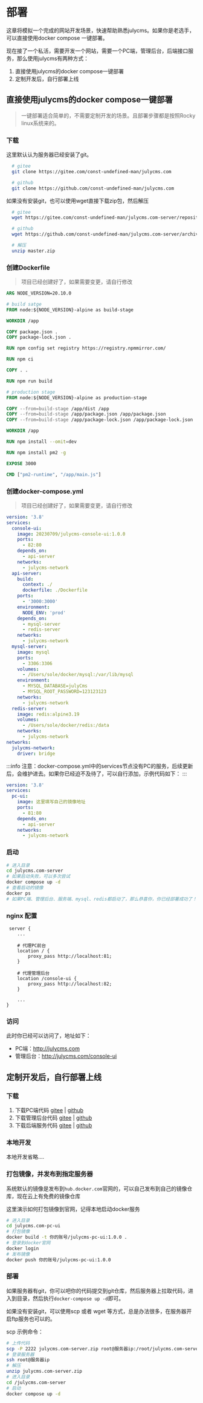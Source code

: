 # 部署

这章将模拟一个完成的网站开发场景，快速帮助熟悉julycms。如果你是老选手，可以直接使用docker compose 一键部署。

现在接了一个私活，需要开发一个网站，需要一个PC端，管理后台，后端接口服务，那么使用julycms有两种方式：

1. 直接使用julycms的docker compose一键部署
2. 定制开发后，自行部署上线

## 直接使用julycms的docker compose一键部署

> 一键部署适合简单的，不需要定制开发的场景。且部署步骤都是按照Rocky linux系统来的。

### 下载

这里默认认为服务器已经安装了git。

```sh
  # gitee
  git clone https://gitee.com/const-undefined-man/julycms.com

  # github
  git clone https://github.com/const-undefined-man/julycms.com
```

如果没有安装git，也可以使用wget直接下载zip包，然后解压

```sh
  # gitee
  wget https://gitee.com/const-undefined-man/julycms.com-server/repository/archive/master.zip

  # github
  wget https://github.com/const-undefined-man/julycms.com-server/archive/refs/heads/master.zip

  # 解压
  unzip master.zip
```

### 创建Dockerfile

> 项目已经创建好了，如果需要变更，请自行修改

```dockerfile
ARG NODE_VERSION=20.10.0

# build satge
FROM node:${NODE_VERSION}-alpine as build-stage

WORKDIR /app

COPY package.json .
COPY package-lock.json .

RUN npm config set registry https://registry.npmmirror.com/

RUN npm ci

COPY . .

RUN npm run build

# production stage
FROM node:${NODE_VERSION}-alpine as production-stage

COPY --from=build-stage /app/dist /app
COPY --from=build-stage /app/package.json /app/package.json
COPY --from=build-stage /app/package-lock.json /app/package-lock.json

WORKDIR /app

RUN npm install --omit=dev

RUN npm install pm2 -g

EXPOSE 3000

CMD ["pm2-runtime", "/app/main.js"]
```

### 创建docker-compose.yml

> 项目已经创建好了，如果需要变更，请自行修改

```yaml
version: '3.8'
services:
  console-ui:
    image: 20230709/julycms-console-ui:1.0.0
    ports:
      - 82:80
    depends_on:
      - api-server
    networks:
      - julycms-network
  api-server:
    build:
      context: ./
      dockerfile: ./Dockerfile
    ports:
      - '3000:3000'
    environment:
      NODE_ENV: 'prod'
    depends_on:
      - mysql-server
      - redis-server
    networks:
      - julycms-network
  mysql-server:
    image: mysql
    ports:
      - 3306:3306
    volumes:
      - /Users/sole/docker/mysql:/var/lib/mysql
    environment:
      - MYSQL_DATABASE=julyCms
      - MYSQL_ROOT_PASSWORD=123123123
    networks:
      - julycms-network
  redis-server:
    image: redis:alpine3.19
    volumes:
      - /Users/sole/docker/redis:/data
    networks:
      - julycms-network
networks:
  julycms-network:
    driver: bridge
```

:::info
注意：docker-compose.yml中的services节点没有PC的服务，后续更新后，会维护进去。如果你已经迫不及待了，可以自行添加，示例代码如下：
:::

```yaml
version: '3.8'
services:
  pc-ui:
    image: 这里填写自己的镜像地址
    ports:
      - 81:80
    depends_on:
      - api-server
    networks:
      - julycms-network
```

### 启动

```sh
# 进入目录
cd julycms.com-server
# 如果启动失败，可以多次尝试
docker compose up -d
# 查看启动的镜像
docker ps
# 如果PC端、管理后台、服务端、mysql、redis都启动了，那么恭喜你，你已经部署成功了！🎉🎉🎉
```

### nginx 配置

```nginx
 server {
    ...

    # 代理PC前台
    location / {
        proxy_pass http://localhost:81;
    }

    # 代理管理后台
    location /console-ui {
        proxy_pass http://localhost:82;
    }

    ...
}
```

### 访问

此时你已经可以访问了，地址如下：

- PC端：<http://julycms.com>
- 管理后台：<http://julycms.com/console-ui>

## 定制开发后，自行部署上线

### 下载

1. 下载PC端代码 [gitee](https://gitee.com/const-undefined-man/julycms.com-pc-ui) | [github](https://github.com/const-undefined-man/julycms.com-pc-ui)
2. 下载管理后台代码 [gitee](https://gitee.com/const-undefined-man/julycms.com-console-ui) | [github](https://github.com/const-undefined-man/julycms.com-console-ui)
3. 下载后端服务代码 [gitee](https://gitee.com/const-undefined-man/julycms.com-server) | [github](https://github.com/const-undefined-man/julycms.com-server)

### 本地开发

本地开发省略....

### 打包镜像，并发布到指定服务器

系统默认的镜像是发布到`hub.docker.com`官网的，可以自己发布到自己的镜像仓库，现在云上有免费的镜像仓库

这里演示如何打包镜像到官网，记得本地启动docker服务

```sh
# 进入目录
cd julycms.com-pc-ui
# 打包镜像
docker build -t 你的账号/julycms-pc-ui:1.0.0 .
# 登录到docker官网
docker login
# 发布镜像
docker push 你的账号/julycms-pc-ui:1.0.0
```

### 部署

如果服务器有git，你可以吧你的代码提交到git仓库，然后服务器上拉取代码，进入到目录，然后执行`docker-compose up -d`即可。

如果没有安装git，可以使用scp 或者 wget 等方式，总是办法很多，在服务器开启ftp服务也可以的。

scp 示例命令：

```sh
# 上传代码
scp -P 2222 julycms.com-server.zip root@服务器ip:/root/julycms.com-server
# 登录服务器
ssh root@服务器ip
# 解压
unzip julycms.com-server.zip
# 进入目录
cd /julycms.com-server
# 启动
docker compose up -d
```
